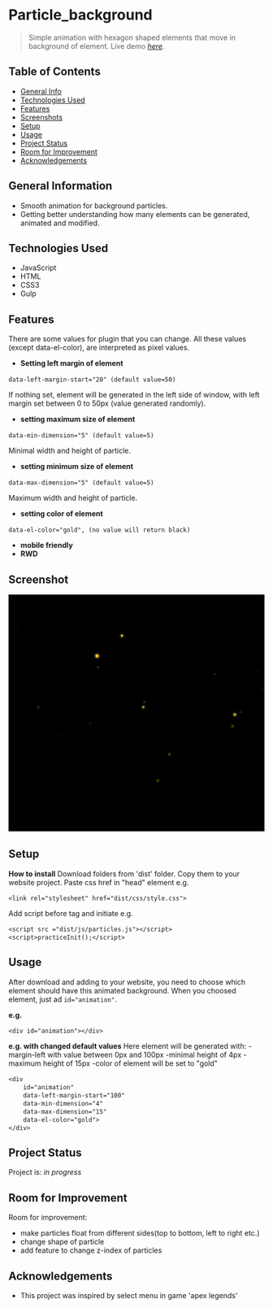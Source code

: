 # Particle_background
>Simple animation with hexagon shaped elements that move in background of element.
> Live demo [_here_](https://htmlpreview.github.io/?https://github.com/WojcioTrue/particle_background/blob/457ecf75108137aa90e335ad350091938274fd84/index.html).

## Table of Contents
* [General Info](#general-information)
* [Technologies Used](#technologies-used)
* [Features](#features)
* [Screenshots](#screenshots)
* [Setup](#setup)
* [Usage](#usage)
* [Project Status](#project-status)
* [Room for Improvement](#room-for-improvement)
* [Acknowledgements](#acknowledgements)


## General Information
- Smooth animation for background particles.
- Getting better understanding how many elements can be generated, animated and modified.



## Technologies Used
- JavaScript
- HTML
- CSS3
- Gulp


## Features
There are some values for plugin that you can change. All these values (except data-el-color), are interpreted as pixel values.
- **Setting left margin of element**

`data-left-margin-start="20" (default value=50)`

If nothing set, element will be generated in the left side of window, with left margin set between 0 to 50px (value generated randomly).
- **setting maximum size of element**

`data-min-dimension="5" (default value=5)`

Minimal width and height of particle.
- **setting minimum size of element**

`data-max-dimension="5" (default value=5)`

Maximum width and height of particle.
- **setting color of element**

`data-el-color="gold", (no value will return black)`

- **mobile friendly**
- **RWD**



## Screenshot
![alt text](/src/img/screen_shot.png)

## Setup
**How to install**
Download folders from 'dist' folder.
Copy them to your website project.
Paste css href in "head" element e.g.

    <link rel="stylesheet" href="dist/css/style.css">
Add script before </body> tag and initiate e.g.

    <script src ="dist/js/particles.js"></script>
    <script>practiceInit();</script>

## Usage
After download and adding to your website, you need to choose which element should have this animated background.
When you choosed element, just ad `id="animation"`.

**e.g.**

	<div id="animation"></div>
**e.g. with changed default values**
Here element will be generated with:
-margin-left with value between 0px and 100px
-minimal height of 4px
-maximum height of 15px
-color of element will be set to "gold"


	<div 
		id="animation" 
		data-left-margin-start="100" 
		data-min-dimension="4"       
		data-max-dimension="15" 
		data-el-color="gold">
	</div>

## Project Status
Project is: _in progress_


## Room for Improvement

Room for improvement:
- make particles float from different sides(top to bottom, left to right etc.)
- change shape of particle
- add feature to change z-index of particles


## Acknowledgements

- This project was inspired by select menu in game 'apex legends'




